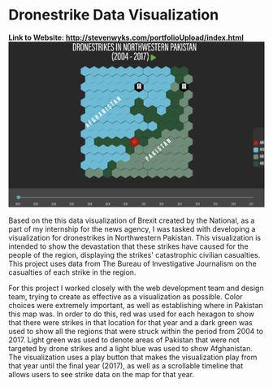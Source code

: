 # Dronestrike Data Visualization
**Link to Website: http://stevenwyks.com/portfolioUpload/index.html**
![Screenshot of Data Visualization](https://raw.githubusercontent.com/slw515/DroneStrikeDataVisualization/master/documentationpics/strike.png)



Based on the this data visualization of Brexit created by the National, as a part of my internship for the news agency, I was tasked with developing a visualization for dronestrikes in Northwestern Pakistan. This visualization is intended to show the devastation that these strikes have caused for the people of the region, displaying the strikes' catastrophic civilian casualties. This project uses data from The Bureau of Investigative Journalism on the casualties of each strike in the region.

For this project I worked closely with the web development team and design team, trying to create as effective as a visualization as possible. Color choices were extremely important, as well as establishing where in Pakistan this map was. In order to do this, red was used for each hexagon to show that there were strikes in that location for that year and a dark green was used to show all the regions that were struck within the period from 2004 to 2017. Light green was used to denote areas of Pakistan that were not targeted by drone strikes and a light blue was used to show Afghanistan. The visualization uses a play button that makes the visualization play from that year until the final year (2017), as well as a scrollable timeline that allows users to see strike data on the map for that year.
